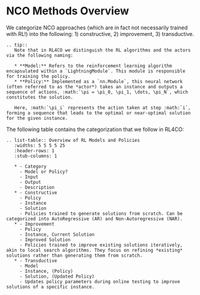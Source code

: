 # NCO Methods Overview


We categorize NCO approaches (which are in fact not necessarily trained with RL!) into the following: 1) constructive, 2) improvement, 3) transductive.


```{eval-rst}
.. tip::
   Note that in RL4CO we distinguish the RL algorithms and the actors via the following naming:

   * **Model:** Refers to the reinforcement learning algorithm encapsulated within a `LightningModule`. This module is responsible for training the policy.
   * **Policy:** Implemented as a `nn.Module`, this neural network (often referred to as the *actor*) takes an instance and outputs a sequence of actions, :math:`\pi = \pi_0, \pi_1, \dots, \pi_N`, which constitutes the solution.

   Here, :math:`\pi_i` represents the action taken at step :math:`i`, forming a sequence that leads to the optimal or near-optimal solution for the given instance.
```


The following table contains the categorization that we follow in RL4CO:


```{eval-rst}
.. list-table:: Overview of RL Models and Policies
   :widths: 5 5 5 5 25
   :header-rows: 1
   :stub-columns: 1

   * - Category
     - Model or Policy?
     - Input
     - Output
     - Description
   * - Constructive
     - Policy
     - Instance
     - Solution
     - Policies trained to generate solutions from scratch. Can be categorized into AutoRegressive (AR) and Non-Autoregressive (NAR).
   * - Improvement
     - Policy
     - Instance, Current Solution
     - Improved Solution
     - Policies trained to improve existing solutions iteratively, akin to local search algorithms. They focus on refining *existing* solutions rather than generating them from scratch.
   * - Transductive
     - Model
     - Instance, (Policy)
     - Solution, (Updated Policy)
     - Updates policy parameters during online testing to improve solutions of a specific instance.
```






